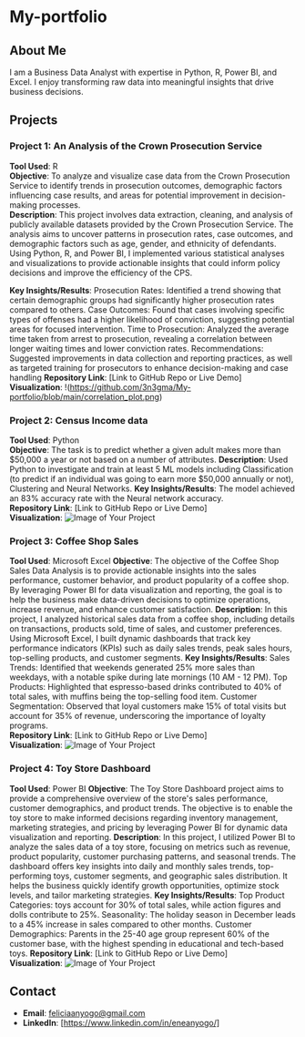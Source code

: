 # My-portfolio

## About Me
I am a Business Data Analyst with expertise in Python, R, Power BI, and Excel. I enjoy transforming raw data into meaningful insights that drive business decisions.

## Projects

### Project 1: An Analysis of the Crown Prosecution Service
**Tool Used**: R  
**Objective**: To analyze and visualize case data from the Crown Prosecution Service to identify trends in prosecution outcomes, demographic factors influencing case results, and areas for potential improvement in decision-making processes.  
**Description**: This project involves data extraction, cleaning, and analysis of publicly available datasets provided by the Crown Prosecution Service. The analysis aims to uncover patterns in prosecution rates, case outcomes, and demographic factors such as age, gender, and ethnicity of defendants. Using Python, R, and Power BI, I implemented various statistical analyses and visualizations to provide actionable insights that could inform policy decisions and improve the efficiency of the CPS.

**Key Insights/Results**: 
Prosecution Rates: Identified a trend showing that certain demographic groups had significantly higher prosecution rates compared to others.
Case Outcomes: Found that cases involving specific types of offenses had a higher likelihood of conviction, suggesting potential areas for focused intervention.
Time to Prosecution: Analyzed the average time taken from arrest to prosecution, revealing a correlation between longer waiting times and lower conviction rates.
Recommendations: Suggested improvements in data collection and reporting practices, as well as targeted training for prosecutors to enhance decision-making and case handling
**Repository Link**: [Link to GitHub Repo or Live Demo]  
**Visualization**: !(https://github.com/3n3gma/My-portfolio/blob/main/correlation_plot.png)

### Project 2: Census Income data
**Tool Used**: Python  
**Objective**: The task is to predict whether a given adult makes more than $50,000 a year or not based on a number of attributes.
**Description**: Used Python to investigate and train at least 5 ML models including Classification (to predict if an individual was going to earn more $50,000 annually or not), Clustering and Neural Networks. 
**Key Insights/Results**: The model achieved an 83% accuracy rate with the Neural network accuracy.  
**Repository Link**: [Link to GitHub Repo or Live Demo]  
**Visualization**: ![Image of Your Project](URL-to-your-image)

### Project 3: Coffee Shop Sales
**Tool Used**: Microsoft Excel 
**Objective**: The objective of the Coffee Shop Sales Data Analysis is to provide actionable insights into the sales performance, customer behavior, and product popularity of a coffee shop. By leveraging Power BI for data visualization and reporting, the goal is to help the business make data-driven decisions to optimize operations, increase revenue, and enhance customer satisfaction.
**Description**: In this project, I analyzed historical sales data from a coffee shop, including details on transactions, products sold, time of sales, and customer preferences. Using Microsoft Excel, I built dynamic dashboards that track key performance indicators (KPIs) such as daily sales trends, peak sales hours, top-selling products, and customer segments.
**Key Insights/Results**: Sales Trends: Identified that weekends generated 25% more sales than weekdays, with a notable spike during late mornings (10 AM - 12 PM).
Top Products: Highlighted that espresso-based drinks contributed to 40% of total sales, with muffins being the top-selling food item.
Customer Segmentation: Observed that loyal customers make 15% of total visits but account for 35% of revenue, underscoring the importance of loyalty programs.  
**Repository Link**: [Link to GitHub Repo or Live Demo]  
**Visualization**: ![Image of Your Project](URL-to-your-image)

### Project 4: Toy Store Dashboard
**Tool Used**: Power BI
**Objective**: The Toy Store Dashboard project aims to provide a comprehensive overview of the store's sales performance, customer demographics, and product trends. The objective is to enable the toy store to make informed decisions regarding inventory management, marketing strategies, and pricing by leveraging Power BI for dynamic data visualization and reporting.
**Description**: In this project, I utilized Power BI to analyze the sales data of a toy store, focusing on metrics such as revenue, product popularity, customer purchasing patterns, and seasonal trends. The dashboard offers key insights into daily and monthly sales trends, top-performing toys, customer segments, and geographic sales distribution. It helps the business quickly identify growth opportunities, optimize stock levels, and tailor marketing strategies.
**Key Insights/Results**: Top Product Categories: toys account for 30% of total sales, while action figures and dolls contribute to 25%.
Seasonality: The holiday season in December leads to a 45% increase in sales compared to other months.
Customer Demographics: Parents in the 25-40 age group represent 60% of the customer base, with the highest spending in educational and tech-based toys.
**Repository Link**: [Link to GitHub Repo or Live Demo]  
**Visualization**: ![Image of Your Project](URL-to-your-image)

## Contact
- **Email**: feliciaanyogo@gmail.com
- **LinkedIn**: [https://www.linkedin.com/in/eneanyogo/]

